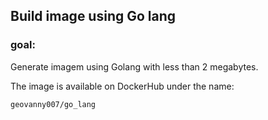 ## Build image using Go lang 

### goal:
Generate imagem using Golang with less than 2 megabytes.</br>

The image is available on DockerHub under the name: 

```
geovanny007/go_lang
```
